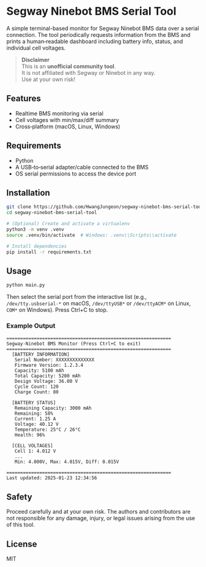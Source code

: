 # Segway Ninebot BMS Serial Tool

A simple terminal-based monitor for Segway Ninebot BMS data over a serial connection. The tool periodically requests information from the BMS and prints a human‑readable dashboard including battery info, status, and individual cell voltages.

> **Disclaimer**  
> This is an **unofficial community tool**.  
> It is not affiliated with Segway or Ninebot in any way.  
> Use at your own risk!

## Features

- Realtime BMS monitoring via serial
- Cell voltages with min/max/diff summary
- Cross‑platform (macOS, Linux, Windows)

## Requirements

- Python
- A USB‑to‑serial adapter/cable connected to the BMS
- OS serial permissions to access the device port

## Installation

```bash
git clone https://github.com/HwangJungeon/segway-ninebot-bms-serial-tool.git
cd segway-ninebot-bms-serial-tool

# (Optional) Create and activate a virtualenv
python3 -m venv .venv
source .venv/bin/activate  # Windows: .venv\\Scripts\\activate

# Install dependencies
pip install -r requirements.txt
```

## Usage

```bash
python main.py
```

Then select the serial port from the interactive list (e.g., `/dev/tty.usbserial-*` on macOS, `/dev/ttyUSB*` or `/dev/ttyACM*` on Linux, `COM*` on Windows). Press Ctrl+C to stop.

### Example Output

```
============================================================
Segway-Ninebot BMS Monitor (Press Ctrl+C to exit)
============================================================
  [BATTERY INFORMATION]
   Serial Number: XXXXXXXXXXXXXX
   Firmware Version: 1.2.3.4
   Capacity: 5100 mAh
   Total Capacity: 5200 mAh
   Design Voltage: 36.00 V
   Cycle Count: 120
   Charge Count: 80

  [BATTERY STATUS]
   Remaining Capacity: 3000 mAh
   Remaining: 58%
   Current: 1.25 A
   Voltage: 40.12 V
   Temperature: 25°C / 26°C
   Health: 96%

  [CELL VOLTAGES]
   Cell 1: 4.012 V
   ...
   Min: 4.000V, Max: 4.015V, Diff: 0.015V

============================================================
Last updated: 2025-01-23 12:34:56
```

## Safety

Proceed carefully and at your own risk. The authors and contributors are not responsible for any damage, injury, or legal issues arising from the use of this tool.

## License

MIT
